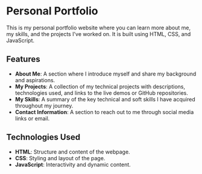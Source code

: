 # Personal Portfolio

This is my personal portfolio website where you can learn more about me, my skills, and the projects I've worked on. It is built using HTML, CSS, and JavaScript.

## Features

- **About Me**: A section where I introduce myself and share my background and aspirations.
- **My Projects**: A collection of my technical projects with descriptions, technologies used, and links to the live demos or GitHub repositories.
- **My Skills**: A summary of the key technical and soft skills I have acquired throughout my journey.
- **Contact Information**: A section to reach out to me through social media links or email.

## Technologies Used

- **HTML**: Structure and content of the webpage.
- **CSS**: Styling and layout of the page.
- **JavaScript**: Interactivity and dynamic content.
